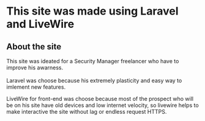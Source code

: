 # This site was made using Laravel and LiveWire

## About the site 

This site was ideated for a Security Manager freelancer who have to improve his awarness. <br>
<br>
Laravel was choose because his extremely plasticity and easy way to imlement new features.

LiveWire for front-end was choose because most of the prospect who will be on his site have old devices and low internet velocity, so livewire helps to make interactive the site without lag or endless request HTTPS.
